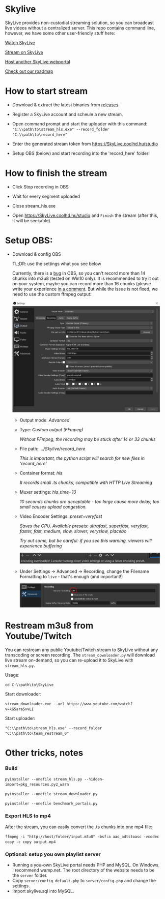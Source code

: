 # Skylive

SkyLive provides non-custodial streaming solution, so you can broadcast live videos without a centralized server. This repo contains command line, however, we have some other user-friendly stuff here:

[Watch SkyLive](https://skylive.coolhd.hu)

[Stream on SkyLive](https://github.com/DaWe35/SkyLive-GUI)

[Host another SkyLive webportal](https://github.com/DaWe35/SkyLive-webportal)

[Check out our roadmap](https://github.com/DaWe35/SkyLive/projects/3)

# How to start stream

- Download & extract the latest binaries from [releases](https://github.com/DaWe35/SkyLive/releases)

- Register a SkyLive account and scheule a new stream.

- Open command prompt and start the uploader with this command: `"C:\\path\to\stream_hls.exe" --record_folder "C:\\path\to\record_here"`

- Enter the generated stream token from https://SkyLive.coolhd.hu/studio

- Setup OBS (below) and start recording into the 'record_here' folder!

# How to finish the stream

- Click Stop recording in OBS

- Wait for every segment uploaded

- Close stream_hls.exe

- Open https://SkyLive.coolhd.hu/studio and `Finish` the stream (after this, it will be seekable)

# Setup OBS:

- Download & config OBS

  TL;DR: use the settings what you see below
  
  Currently, there is a [bug](https://github.com/obsproject/obs-studio/issues/2500) in OBS, so you can't record more than 14 chunks into m3u8 (tested on Win10 only). It is recommended to try it out on your system, maybe you can record more than 16 chunks (please write your experience [in a comment](https://github.com/obsproject/obs-studio/issues/2500). But while the issue is not fixed, we need to use the custom ffmpeg output:
  
  ![OBS settings](https://raw.githubusercontent.com/DaWe35/Skylive/master/docs/obs_settings.jpg)

    - Output mode: *Advanced*
    
    - Type: *Custom output (FFmpeg)*
    
      *Without FFmpeg, the recording may be stuck after 14 or 33 chunks*
    
    - File path: *.../Skylive/record_here*
    
      *This is important, the python script will search for new files in 'record_here'*
    
    - Container format: *hls*
    
      *It records small .ts chunks, compatible with HTTP Live Streaming*
    
    - Muxer settings: *hls_time=10*
    
      *10 seconds chunks are acceptable - too large cause more delay, too small causes upload congestion.*
      
    - Video Encoder Settings: *preset=veryfast*
    
      *Saves the CPU. Available presets: ultrafast, superfast, veryfast, faster, fast, medium, slow, slower, veryslow, placebo*
      
      *Try out some, but be careful: if you see this warning, viewers will experience buffering*
      
      ![OBS recording overloaded](https://raw.githubusercontent.com/DaWe35/Skylive/master/docs/overload.jpg)
    
    - Under Settings -> Advanced -> Recording, change the Filename Formatting to `live` - that's enough (and important!)
    
      ![OBS filename](https://raw.githubusercontent.com/DaWe35/Skylive/master/docs/obs_filename.jpg)

# Restream m3u8 from Youtube/Twitch

You can restream any public Youtube/Twitch stream to SkyLive without any transcoding or screen recording. The `stream_downloader.py` will download live stream on-demand, so you can re-upload it to SkyLive with `stream_hls.py`.

Usage: 

`cd C:\\path\to\SkyLive`

Start downloader:

`stream_downloader.exe --url https://www.youtube.com/watch?v=kG5araSvvLI`

Start uploader:

`"C:\\path\to\stream_hls.exe" --record_folder "C:\\path\to\team_restream_0"`

# Other tricks, notes

### Build

`pyinstaller --onefile stream_hls.py --hidden-import=pkg_resources.py2_warn`

`pyinstaller --onefile stream_downloader.py `

`pyinstaller --onefile benchmark_portals.py`

### Export HLS to mp4

After the stream, you can easily convert the .ts chunks into one mp4 file:

`ffmpeg -i "http://host/folder/input.m3u8" -bsf:a aac_adtstoasc -vcodec copy -c copy output.mp4`

### Optional: setup you own playlist server

- Running a you-own SkyLive portal needs PHP and MySQL. On Windows, I recommend wamp.net. The root directory of the website needs to be the `server` folder.
- Copy `server/config_default.php` to `server/config.php` and change the settings.
- Import skylive.sql into MySQL.